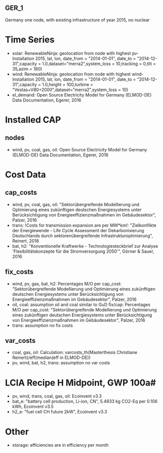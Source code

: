 ## GER_1 ##
Germany one node,  with existing infrastructure of year 2015, no nuclear

# Time Series #
- solar: RenewableNinja: geolocation from node with highest pv-Installation 2015, lat, lon, date_from = "2014-01-01", date_to = "2014-12-31",capacity = 1.0,dataset="merra2",system_loss = 10,tracking = 0,tilt = 35,azim = 180)
- wind: RenewableNinja: geolocation from node with highest wind-Installation 2015, lat, lon, date_from = "2014-01-01", date_to = "2014-12-31",capacity = 1.0,height = 100,turbine = "Vestas+V80+2000",dataset="merra2",system_loss = 10)
- el_demand: Open Source Electricity Model for Germany (ELMOD-DE) Data Documentation, Egerer, 2016

# Installed CAP #
## nodes ##
- wind, pv, coal, gas, oil: Open Source Electricity Model for Germany (ELMOD-DE) Data Documentation, Egerer, 2016

# Cost Data #
## cap_costs ##
- wind, pv, coal, gas, oil: "Sektorübergreifende Modellierung und Optimierung eines zukünftigen deutschen Energiesystems unter Berücksichtigung von Energieeffizienzmaßnahmen im Gebäudesektor", Palzer, 2016
- trans: !Costs for transmission expansion are per MW*km!: "Zielkonflikte der Energiewende - Life Cycle Assessment der Dekarbonisierung Deutschlands durch sektorenübergreifende Infrastrukturoptimierung", Reinert, 2018
- bat, h2: "Konventionelle Kraftwerke - Technologiesteckbrief zur Analyse 'Flexibilitätskonzepte für die Stromversorgung 2050'", Görner & Sauer, 2016
## fix_costs ##
- wind, pv, gas, bat, h2: Percentages M/O per cap_cost: "Sektorübergreifende Modellierung und Optimierung eines zukünftigen deutschen Energiesystems unter Berücksichtigung von Energieeffizienzmaßnahmen im Gebäudesektor", Palzer, 2016
- oil, coal: assumption oil and coal similar to GuD fix/cap: Percentages M/O per cap_cost: "Sektorübergreifende Modellierung und Optimierung eines zukünftigen deutschen Energiesystems unter Berücksichtigung von Energieeffizienzmaßnahmen im Gebäudesektor", Palzer, 2016
- trans: assumption no fix costs
## var_costs ##
- coal, gas, oil: Calculation: varcosts_th(Masterthesis Christiane Reinert)/eff(median(eff in ELMOD-DE))
- pv, wind, bat, h2, trans: assumption no var costs

# LCIA Recipe H Midpoint, GWP 100a#
- pv, wind, trans, coal, gas, oil: Ecoinvent v3.3
- bat_e: "battery cell production, Li-ion, CN", 5.4933 kg CO2-Eq per 0.106 kWh, Ecoinvent v3.5
- h2_e: "fuel cell CH future 2kW", Ecoinvent v3.3

# Other #
- storage: efficiencies are in efficiency per month
